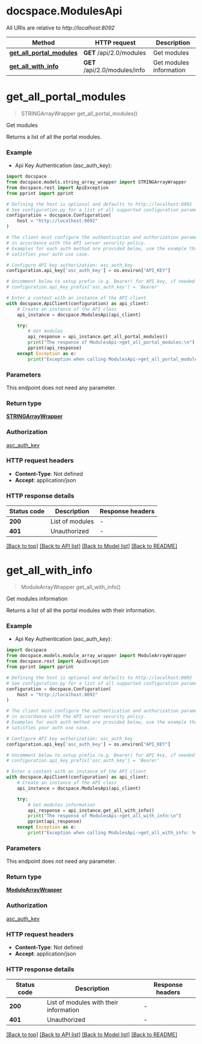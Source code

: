 # docspace.ModulesApi

All URIs are relative to *http://localhost:8092*

Method | HTTP request | Description
------------- | ------------- | -------------
[**get_all_portal_modules**](ModulesApi.md#get_all_portal_modules) | **GET** /api/2.0/modules | Get modules
[**get_all_with_info**](ModulesApi.md#get_all_with_info) | **GET** /api/2.0/modules/info | Get modules information


# **get_all_portal_modules**
> STRINGArrayWrapper get_all_portal_modules()

Get modules

Returns a list of all the portal modules.

### Example

* Api Key Authentication (asc_auth_key):

```python
import docspace
from docspace.models.string_array_wrapper import STRINGArrayWrapper
from docspace.rest import ApiException
from pprint import pprint

# Defining the host is optional and defaults to http://localhost:8092
# See configuration.py for a list of all supported configuration parameters.
configuration = docspace.Configuration(
    host = "http://localhost:8092"
)

# The client must configure the authentication and authorization parameters
# in accordance with the API server security policy.
# Examples for each auth method are provided below, use the example that
# satisfies your auth use case.

# Configure API key authorization: asc_auth_key
configuration.api_key['asc_auth_key'] = os.environ["API_KEY"]

# Uncomment below to setup prefix (e.g. Bearer) for API key, if needed
# configuration.api_key_prefix['asc_auth_key'] = 'Bearer'

# Enter a context with an instance of the API client
with docspace.ApiClient(configuration) as api_client:
    # Create an instance of the API class
    api_instance = docspace.ModulesApi(api_client)

    try:
        # Get modules
        api_response = api_instance.get_all_portal_modules()
        print("The response of ModulesApi->get_all_portal_modules:\n")
        pprint(api_response)
    except Exception as e:
        print("Exception when calling ModulesApi->get_all_portal_modules: %s\n" % e)
```



### Parameters

This endpoint does not need any parameter.

### Return type

[**STRINGArrayWrapper**](STRINGArrayWrapper.md)

### Authorization

[asc_auth_key](../README.md#asc_auth_key)

### HTTP request headers

 - **Content-Type**: Not defined
 - **Accept**: application/json

### HTTP response details

| Status code | Description | Response headers |
|-------------|-------------|------------------|
**200** | List of modules |  -  |
**401** | Unauthorized |  -  |

[[Back to top]](#) [[Back to API list]](../README.md#documentation-for-api-endpoints) [[Back to Model list]](../README.md#documentation-for-models) [[Back to README]](../README.md)

# **get_all_with_info**
> ModuleArrayWrapper get_all_with_info()

Get modules information

Returns a list of all the portal modules with their information.

### Example

* Api Key Authentication (asc_auth_key):

```python
import docspace
from docspace.models.module_array_wrapper import ModuleArrayWrapper
from docspace.rest import ApiException
from pprint import pprint

# Defining the host is optional and defaults to http://localhost:8092
# See configuration.py for a list of all supported configuration parameters.
configuration = docspace.Configuration(
    host = "http://localhost:8092"
)

# The client must configure the authentication and authorization parameters
# in accordance with the API server security policy.
# Examples for each auth method are provided below, use the example that
# satisfies your auth use case.

# Configure API key authorization: asc_auth_key
configuration.api_key['asc_auth_key'] = os.environ["API_KEY"]

# Uncomment below to setup prefix (e.g. Bearer) for API key, if needed
# configuration.api_key_prefix['asc_auth_key'] = 'Bearer'

# Enter a context with an instance of the API client
with docspace.ApiClient(configuration) as api_client:
    # Create an instance of the API class
    api_instance = docspace.ModulesApi(api_client)

    try:
        # Get modules information
        api_response = api_instance.get_all_with_info()
        print("The response of ModulesApi->get_all_with_info:\n")
        pprint(api_response)
    except Exception as e:
        print("Exception when calling ModulesApi->get_all_with_info: %s\n" % e)
```



### Parameters

This endpoint does not need any parameter.

### Return type

[**ModuleArrayWrapper**](ModuleArrayWrapper.md)

### Authorization

[asc_auth_key](../README.md#asc_auth_key)

### HTTP request headers

 - **Content-Type**: Not defined
 - **Accept**: application/json

### HTTP response details

| Status code | Description | Response headers |
|-------------|-------------|------------------|
**200** | List of modules with their information |  -  |
**401** | Unauthorized |  -  |

[[Back to top]](#) [[Back to API list]](../README.md#documentation-for-api-endpoints) [[Back to Model list]](../README.md#documentation-for-models) [[Back to README]](../README.md)

